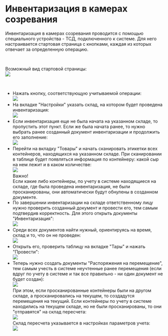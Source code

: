 # Инвентаризация в камерах созревания


Инвентаризация в камерах созревания проводится с помощью специального
устройства - ТСД, подключенного к системе. Для него настраивается
стартовая страница с кнопками, каждая из которых отвечает за
определенную операцию.

 

Возможный вид стартовой страницы:  
![](InventoryInRipeningChambers.assets/drex_inventarizatsiya_v_kamerakh_sozrevaniya_custom.png)

 

-   Нажать кнопку, соответствующую учитываемой операции:  
    ![](InventoryInRipeningChambers.assets/drex_inventarizatsiya_v_kamerakh_sozrevaniya_custom_2.png)
     
-   На вкладке "Настройки" указать склад, на котором будет проведена
    инвентаризация:  
    ![](InventoryInRipeningChambers.assets/drex_inventarizatsiya_v_kamerakh_sozrevaniya_custom_3.png)
     
-   Если инвентаризация еще не была начата на указанном складе, то пропустить этот пункт. Если же была начата ранее, то нужно выбрать ранее созданный документ инвентаризации и продолжить его заполнение:  
    ![](InventoryInRipeningChambers.assets/drex_inventarizatsiya_v_kamerakh_sozrevaniya_custom_4.png)
     
-   Перейти на вкладку "Товары" и начать сканировать этикетки всех контейнеров, находящихся на указанном складе. При сканировании в таблице будет появляться информация по контейнеру: какой сыр на нем лежит и в каком количестве:  
    ![](InventoryInRipeningChambers.assets/drex_inventarizatsiya_v_kamerakh_sozrevaniya_custom_5.png)  
    Важно!  
    Если какие либо контейнеры, по учету в системе находящиеся на
    складе, где была проведена инвентаризация, не были просканированы,
    они автоматически будут обнулены в созданном документе.
     
-   По завершении инвентаризации на складе ответственному лицу нужно
    проверить созданный документ и провести его, тем самым подтвердив
    корректность. Для этого открыть документы "Инвентаризация":  
    ![](InventoryInRipeningChambers.assets/drex_inventarizatsiya_v_kamerakh_sozrevaniya_custom_6.png)
     
-   Среди всех документов найти нужный, ориентируясь на время, склад и
    то, что он не проведен:  
    ![](InventoryInRipeningChambers.assets/drex_inventarizatsiya_v_kamerakh_sozrevaniya_custom_7.png)
     
-   Открыть его, проверить таблицу на вкладке "Тары" и нажать
    "Провести":  
    ![](InventoryInRipeningChambers.assets/drex_inventarizatsiya_v_kamerakh_sozrevaniya_custom_8.png)
     
-   Теперь нужно создать документы "Распоряжения на перемещение", тем
    самым учесть в системе неучтенные ранее перемещения (если вдруг по
    учету в системе и так все правильно - ни один документ не будет
    создан):  
    ![](InventoryInRipeningChambers.assets/drex_inventarizatsiya_v_kamerakh_sozrevaniya_custom_9.png)  
    При этом, если просканированные контейнеры были на другом складе, а просканировались на текущем, то создадутся перемещения на текущий. Если контейнеры по учету в системе находились на текущем складе, но не были просканированы, то они "отправятся" на склад пересчета:  
    ![](InventoryInRipeningChambers.assets/drex_inventarizatsiya_v_kamerakh_sozrevaniya_custom_10.png)  
    Склад пересчета указывается в настройках параметров учета:  
    ![](InventoryInRipeningChambers.assets/drex_inventarizatsiya_v_kamerakh_sozrevaniya_custom_11.png)

